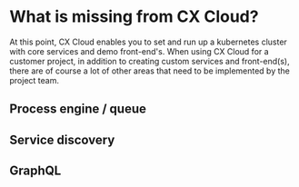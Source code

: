 # What is missing from CX Cloud?

At this point, CX Cloud enables you to set and run up a kubernetes cluster with core services and demo front-end's. When using CX Cloud for a customer project, in addition to creating custom services and front-end\(s\), there are of course a lot of other areas that need to be implemented by the project team.

## Process engine / queue

## Service discovery

## GraphQL
